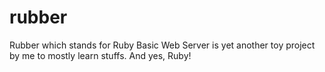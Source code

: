# rubber
Rubber which stands for Ruby Basic Web Server is yet another toy project by me to mostly learn stuffs. And yes, Ruby!
